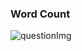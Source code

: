 ### Word Count

![questionImg](https://cdn.discordapp.com/attachments/903251813053108254/910921558732730428/Coderbyte_8.png)

